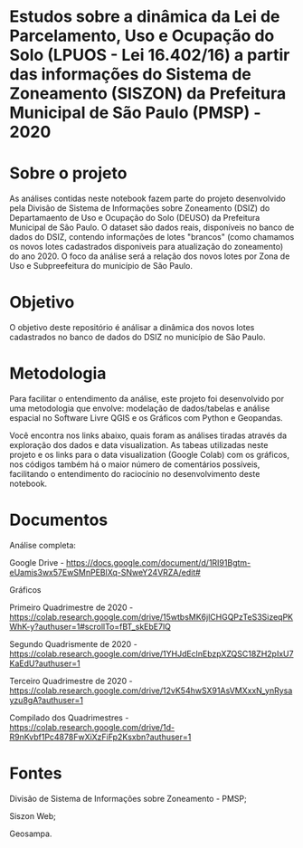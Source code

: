 # Estudos sobre a dinâmica da Lei de Parcelamento, Uso e Ocupação do Solo (LPUOS - Lei 16.402/16) a partir das informações do Sistema de Zoneamento (SISZON) da Prefeitura Municipal de São Paulo (PMSP) - 2020

# Sobre o projeto 

As análises contidas neste notebook fazem parte do projeto desenvolvido pela Divisão de Sistema de Informações sobre Zoneamento (DSIZ) do Departamaento de Uso e Ocupação do Solo (DEUSO) da Prefeitura Municipal de São Paulo. O dataset são dados reais, disponíveis no banco de dados do DSIZ, contendo informações de lotes "brancos" (como chamamos os novos lotes cadastrados disponiveis para atualização do zoneamento) do ano 2020. O foco da análise será a relação dos novos lotes por Zona de Uso e Subpreefeitura do município de São Paulo.

# Objetivo 
O objetivo deste repositório é análisar a dinâmica dos novos lotes cadastrados no banco de dados do DSIZ no município de São Paulo.


# Metodologia

Para facilitar o entendimento da análise, este projeto foi desenvolvido por uma metodologia que envolve: modelação de dados/tabelas e análise espacial no Software Livre QGIS e os Gráficos com Python e Geopandas.

Você encontra nos links abaixo, quais foram as análises tiradas através da exploração dos dados e data visualization. As tabeas utilizadas neste projeto e os links para o data visualization (Google Colab) com os gráficos, nos códigos também há o maior número de comentários possíveis, facilitando o entendimento do raciocínio no desenvolvimento deste notebook.

# Documentos 

Análise completa: 

Google Drive - https://docs.google.com/document/d/1RI91Bgtm-eUamis3wx57EwSMnPEBlXq-SNweY24VRZA/edit#

Gráficos

Primeiro Quadrimestre de 2020 - https://colab.research.google.com/drive/15wtbsMK6jlCHGQPzTeS3SizeqPKWhK-y?authuser=1#scrollTo=fBT_skEbE7lQ

Segundo Quadrismente de 2020 - https://colab.research.google.com/drive/1YHJdEclnEbzpXZQSC18ZH2pIxU7KaEdU?authuser=1

Terceiro Quadrimestre de 2020 - https://colab.research.google.com/drive/12vK54hwSX91AsVMXxxN_ynRysayzu8gA?authuser=1

Compilado dos Quadrimestres  - https://colab.research.google.com/drive/1d-R9nKvbf1Pc4878FwXiXzFiFp2Ksxbn?authuser=1



# Fontes 

Divisão de Sistema de Informações sobre Zoneamento - PMSP;

Siszon Web;

Geosampa.
